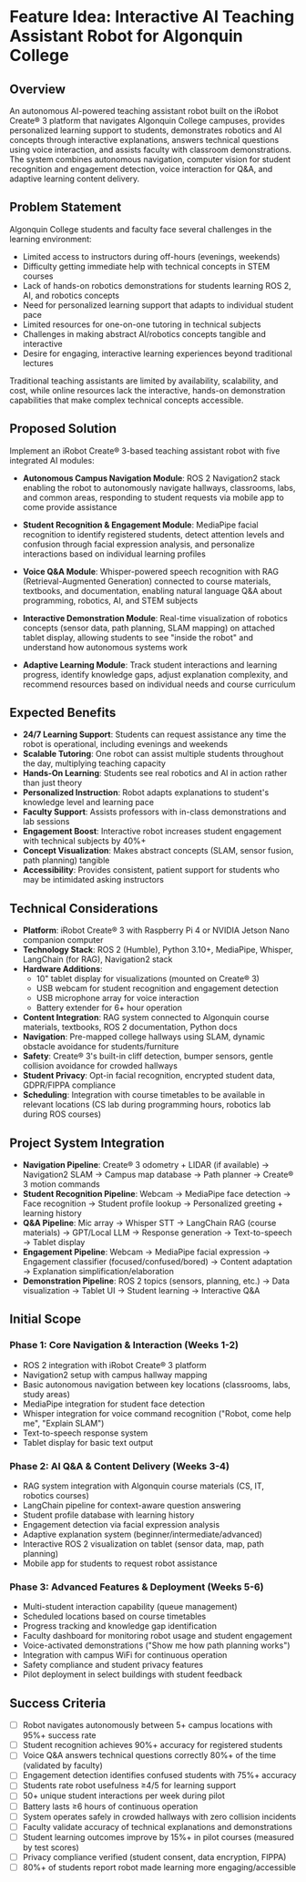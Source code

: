 # Feature Idea: Interactive AI Teaching Assistant Robot for Algonquin College

## Overview
An autonomous AI-powered teaching assistant robot built on the iRobot Create® 3 platform that navigates Algonquin College campuses, provides personalized learning support to students, demonstrates robotics and AI concepts through interactive explanations, answers technical questions using voice interaction, and assists faculty with classroom demonstrations. The system combines autonomous navigation, computer vision for student recognition and engagement detection, voice interaction for Q&A, and adaptive learning content delivery.

## Problem Statement
Algonquin College students and faculty face several challenges in the learning environment:
- Limited access to instructors during off-hours (evenings, weekends)
- Difficulty getting immediate help with technical concepts in STEM courses
- Lack of hands-on robotics demonstrations for students learning ROS 2, AI, and robotics concepts
- Need for personalized learning support that adapts to individual student pace
- Limited resources for one-on-one tutoring in technical subjects
- Challenges in making abstract AI/robotics concepts tangible and interactive
- Desire for engaging, interactive learning experiences beyond traditional lectures

Traditional teaching assistants are limited by availability, scalability, and cost, while online resources lack the interactive, hands-on demonstration capabilities that make complex technical concepts accessible.

## Proposed Solution
Implement an iRobot Create® 3-based teaching assistant robot with five integrated AI modules:

- **Autonomous Campus Navigation Module**: ROS 2 Navigation2 stack enabling the robot to autonomously navigate hallways, classrooms, labs, and common areas, responding to student requests via mobile app to come provide assistance

- **Student Recognition & Engagement Module**: MediaPipe facial recognition to identify registered students, detect attention levels and confusion through facial expression analysis, and personalize interactions based on individual learning profiles

- **Voice Q&A Module**: Whisper-powered speech recognition with RAG (Retrieval-Augmented Generation) connected to course materials, textbooks, and documentation, enabling natural language Q&A about programming, robotics, AI, and STEM subjects

- **Interactive Demonstration Module**: Real-time visualization of robotics concepts (sensor data, path planning, SLAM mapping) on attached tablet display, allowing students to see "inside the robot" and understand how autonomous systems work

- **Adaptive Learning Module**: Track student interactions and learning progress, identify knowledge gaps, adjust explanation complexity, and recommend resources based on individual needs and course curriculum

## Expected Benefits
- **24/7 Learning Support**: Students can request assistance any time the robot is operational, including evenings and weekends
- **Scalable Tutoring**: One robot can assist multiple students throughout the day, multiplying teaching capacity
- **Hands-On Learning**: Students see real robotics and AI in action rather than just theory
- **Personalized Instruction**: Robot adapts explanations to student's knowledge level and learning pace
- **Faculty Support**: Assists professors with in-class demonstrations and lab sessions
- **Engagement Boost**: Interactive robot increases student engagement with technical subjects by 40%+
- **Concept Visualization**: Makes abstract concepts (SLAM, sensor fusion, path planning) tangible
- **Accessibility**: Provides consistent, patient support for students who may be intimidated asking instructors

## Technical Considerations
- **Platform**: iRobot Create® 3 with Raspberry Pi 4 or NVIDIA Jetson Nano companion computer
- **Technology Stack**: ROS 2 (Humble), Python 3.10+, MediaPipe, Whisper, LangChain (for RAG), Navigation2 stack
- **Hardware Additions**: 
  - 10" tablet display for visualizations (mounted on Create® 3)
  - USB webcam for student recognition and engagement detection
  - USB microphone array for voice interaction
  - Battery extender for 6+ hour operation
- **Content Integration**: RAG system connected to Algonquin course materials, textbooks, ROS 2 documentation, Python docs
- **Navigation**: Pre-mapped college hallways using SLAM, dynamic obstacle avoidance for students/furniture
- **Safety**: Create® 3's built-in cliff detection, bumper sensors, gentle collision avoidance for crowded hallways
- **Student Privacy**: Opt-in facial recognition, encrypted student data, GDPR/FIPPA compliance
- **Scheduling**: Integration with course timetables to be available in relevant locations (CS lab during programming hours, robotics lab during ROS courses)

## Project System Integration
- **Navigation Pipeline**: Create® 3 odometry + LIDAR (if available) → Navigation2 SLAM → Campus map database → Path planner → Create® 3 motion commands
- **Student Recognition Pipeline**: Webcam → MediaPipe face detection → Face recognition → Student profile lookup → Personalized greeting + learning history
- **Q&A Pipeline**: Mic array → Whisper STT → LangChain RAG (course materials) → GPT/Local LLM → Response generation → Text-to-speech → Tablet display
- **Engagement Pipeline**: Webcam → MediaPipe facial expression → Engagement classifier (focused/confused/bored) → Content adaptation → Explanation simplification/elaboration
- **Demonstration Pipeline**: ROS 2 topics (sensors, planning, etc.) → Data visualization → Tablet UI → Student learning → Interactive Q&A

## Initial Scope
### Phase 1: Core Navigation & Interaction (Weeks 1-2)
- ROS 2 integration with iRobot Create® 3 platform
- Navigation2 setup with campus hallway mapping
- Basic autonomous navigation between key locations (classrooms, labs, study areas)
- MediaPipe integration for student face detection
- Whisper integration for voice command recognition ("Robot, come help me", "Explain SLAM")
- Text-to-speech response system
- Tablet display for basic text output

### Phase 2: AI Q&A & Content Delivery (Weeks 3-4)
- RAG system integration with Algonquin course materials (CS, IT, robotics courses)
- LangChain pipeline for context-aware question answering
- Student profile database with learning history
- Engagement detection via facial expression analysis
- Adaptive explanation system (beginner/intermediate/advanced)
- Interactive ROS 2 visualization on tablet (sensor data, map, path planning)
- Mobile app for students to request robot assistance

### Phase 3: Advanced Features & Deployment (Weeks 5-6)
- Multi-student interaction capability (queue management)
- Scheduled locations based on course timetables
- Progress tracking and knowledge gap identification
- Faculty dashboard for monitoring robot usage and student engagement
- Voice-activated demonstrations ("Show me how path planning works")
- Integration with campus WiFi for continuous operation
- Safety compliance and student privacy features
- Pilot deployment in select buildings with student feedback

## Success Criteria
- [ ] Robot navigates autonomously between 5+ campus locations with 95%+ success rate
- [ ] Student recognition achieves 90%+ accuracy for registered students
- [ ] Voice Q&A answers technical questions correctly 80%+ of the time (validated by faculty)
- [ ] Engagement detection identifies confused students with 75%+ accuracy
- [ ] Students rate robot usefulness ≥4/5 for learning support
- [ ] 50+ unique student interactions per week during pilot
- [ ] Battery lasts ≥6 hours of continuous operation
- [ ] System operates safely in crowded hallways with zero collision incidents
- [ ] Faculty validate accuracy of technical explanations and demonstrations
- [ ] Student learning outcomes improve by 15%+ in pilot courses (measured by test scores)
- [ ] Privacy compliance verified (student consent, data encryption, FIPPA)
- [ ] 80%+ of students report robot made learning more engaging/accessible

